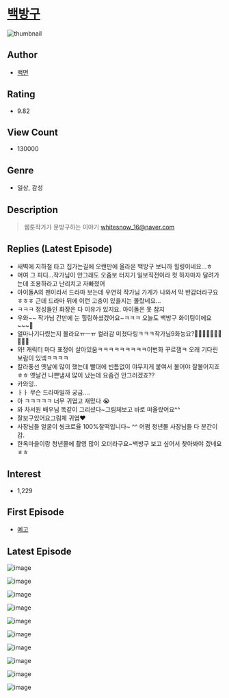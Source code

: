# [백방구](https://comic.naver.com/bestChallenge/list?titleId=799866)
![thumbnail](https://image-comic.pstatic.net/user_contents_data/challenge_comic/2023/04/02/273379/upload_3617573795276468787_480x623.jpeg)

## Author
- [백면](https://comic.naver.com/artistTitle?id=273379)

## Rating
- 9.82

## View Count
- 130000

## Genre
- 일상, 감성

## Description
> 웹툰작가가 문방구하는 이야기 whitesnow_16@naver.com

## Replies (Latest Episode)
- 새벽에 지하철 타고 집가는길에 오랜만에 올라온 백방구 보니까 힐링이네요...ㅎ
- 머여 그 피디...작가님이 안그래도 오줌보 터지기 일보직전이라 컷 하자마자 달려가는데 조용하라고 난리치고 자빠졌어
- 아이돌A의 팬이라서 드라마 보는데 우연히 작가님 가게가 나와서 막 반갑더라구요ㅎㅎㅎ 근데 드라마 뒤에 이런 고충이 있을지는 몰랐네요...
- ㅋㅋㅋ 정성들인 화장은 다 이유가 있지요. 아이돌은 못 참지
- 우와~~ 작가님 간만에 눈 힐링하셨겠어요~ㅋㅋㅋ 오늘도 백방구 화이팅이에요~~~🥰
- 얼마나기다렸는지 몰라요ㅠㅡㅠ 컬러감 미쳤다링ㅋㅋㅋ작가님9화능요?🤯🤯🤯🤯🤯🤯🤯🤯🤯🤯
- 와! 캐릭터 마다 표정이 살아있움ㅋㅋㅋㅋㅋㅋㅋㅋㅋ이번화 꾸르잼ㅋ 오래 기다린 보람이 있넼ㅋㅋㅋㅋ
- 칼라풍선 옛날에 많이 했는데 빨대에 빈틈없이 야무지게 붙여서 불어야 잘불어지죠ㅎㅎ 옛날건 나쁜냄새 많이 났는데 요즘건 안그러겠죠??
- 카와잉..
- ㅏㅏ 무슨 드라마일까 궁금....
- 아 ㅋㅋㅋㅋㅋ 너무 귀엽고 재밌다 😭
- 와 차서원 배우님 똑같이 그리셨다~그림체보고 바로 떠올랐어요^^
- 잘보구있어요그림체 귀엽♥︎
- 사장님들 얼굴이 씽크로율 100%찰떡입니다~ ^^ 어쩜 청년몰 사장님들 다 분간이 감.
- 한옥마을이랑 청년몰에 촬영 많이 오더라구요~백방구 보고 싶어서 찾아봐야 겠네요ㅎㅎ

## Interest
- 1,229

## First Episode
- [예고](https://comic.naver.com/bestChallenge/detail?titleId=799866&no=1)

## Latest Episode
![image](https://image-comic.pstatic.net/user_contents_data/challenge_comic/2023/04/27/273379/upload_7148681801910990689.jpeg)

![image](https://image-comic.pstatic.net/user_contents_data/challenge_comic/2023/04/27/273379/upload_7293406308326532153.jpeg)

![image](https://image-comic.pstatic.net/user_contents_data/challenge_comic/2023/04/27/273379/upload_7076340709919503205.jpeg)

![image](https://image-comic.pstatic.net/user_contents_data/challenge_comic/2023/04/27/273379/upload_3630802019602675761.jpeg)

![image](https://image-comic.pstatic.net/user_contents_data/challenge_comic/2023/04/27/273379/upload_3546696183390025524.jpeg)

![image](https://image-comic.pstatic.net/user_contents_data/challenge_comic/2023/04/27/273379/upload_3919600860395562035.jpeg)

![image](https://image-comic.pstatic.net/user_contents_data/challenge_comic/2023/04/27/273379/upload_3474916559638586679.jpeg)

![image](https://image-comic.pstatic.net/user_contents_data/challenge_comic/2023/04/27/273379/upload_4064043702922981689.jpeg)

![image](https://image-comic.pstatic.net/user_contents_data/challenge_comic/2023/04/27/273379/upload_4121979174797784884.jpeg)

![image](https://image-comic.pstatic.net/user_contents_data/challenge_comic/2023/04/27/273379/upload_7234298754523029809.jpeg)
